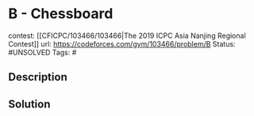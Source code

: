# B - Chessboard

contest: [[CFICPC/103466/103466|The 2019 ICPC Asia Nanjing Regional Contest]]
url: https://codeforces.com/gym/103466/problem/B
Status: #UNSOLVED
Tags: #

## Description

## Solution

